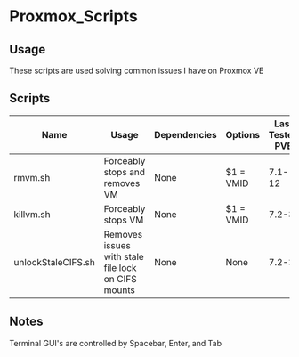 # Proxmox_Scripts

## Usage
These scripts are used solving common issues I have on Proxmox VE

## Scripts
|Name|Usage|Dependencies|Options|Last Tested PVE|
|---|---|---|---|---|
|rmvm.sh|Forceably stops and removes VM|None|$1 = VMID|7.1-12|
|killvm.sh|Forceably stops VM|None|$1 = VMID|7.2-3|
|unlockStaleCIFS.sh|Removes issues with stale file lock on CIFS mounts|None|None|7.2-3|

## Notes
Terminal GUI's are controlled by Spacebar, Enter, and Tab
